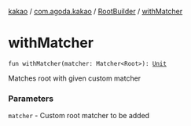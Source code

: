 [kakao](../../index.md) / [com.agoda.kakao](../index.md) / [RootBuilder](index.md) / [withMatcher](.)

# withMatcher

`fun withMatcher(matcher: Matcher<Root>): `[`Unit`](https://kotlinlang.org/api/latest/jvm/stdlib/kotlin/-unit/index.html)

Matches root with given custom matcher

### Parameters

`matcher` - Custom root matcher to be added
